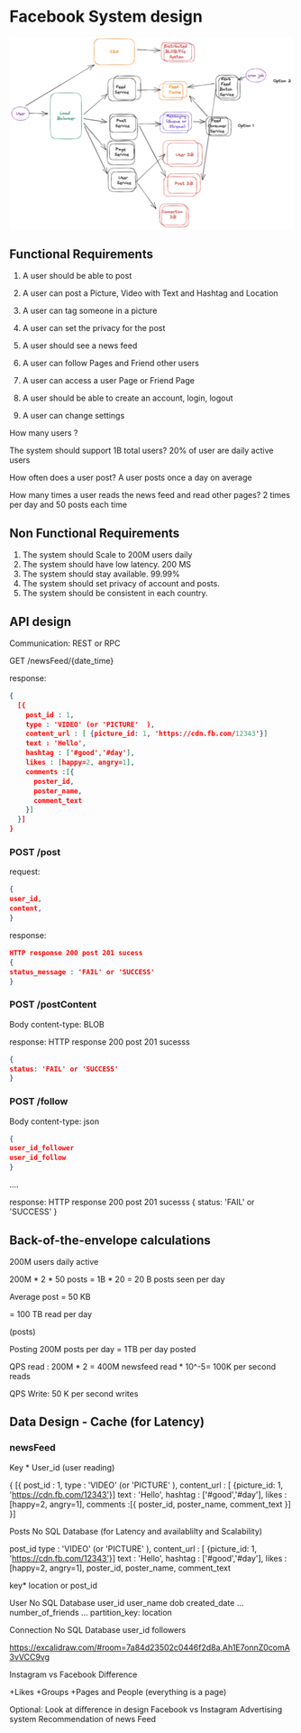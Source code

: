 

# Facebook System design

![Facebook System Design](./Untitled42.png)



## Functional Requirements

1) A user should be able to post 
  1) A user can post a Picture, Video with Text and Hashtag and Location
  2) A user can tag someone in a picture
  3) A user can set the privacy for the post

2) A user should see a news feed 

3) A user can follow Pages and Friend other users

4) A user can access a user Page or Friend Page


5) A user should be able to create an account, login, logout

6) A user can change settings





How many users ?

The system should support 1B total users?
20% of user are daily active users

How often does a user post?
A user posts once a day on average

How many times a user reads the news feed and read other pages?
2 times per day and 50 posts each time



## Non Functional Requirements

1) The system should Scale to 200M users daily
2) The system should have low latency. 200 MS
3) The system should stay available. 99.99%
4) The system should set privacy of account and posts.
5) The system should be consistent in each country.




## API design

Communication: REST or RPC

GET /newsFeed/{date_time}

response:
```json
{
  [{
    post_id : 1,
    type : 'VIDEO' (or 'PICTURE'  ),
    content_url : [ {picture_id: 1, 'https://cdn.fb.com/12343'}]
    text : 'Hello',
    hashtag : ['#good','#day'],
    likes : [happy=2, angry=1],
    comments :[{
      poster_id,
      poster_name,
      comment_text
    }]
  }]
}
```

### POST /post

request:
```json
{
user_id,
content,
}
```
response:
```json
HTTP response 200 post 201 sucess
{
status_message : 'FAIL' or 'SUCCESS'
}
```

### POST /postContent

Body content-type: BLOB



response:
HTTP response 200 post 201 sucesss
```json
{
status: 'FAIL' or 'SUCCESS'
}

```


### POST /follow

Body content-type: json
```json
{
user_id_follower
user_id_follow
}
```

....

response:
HTTP response 200 post 201 sucesss
{
status: 'FAIL' or 'SUCCESS'
}





## Back-of-the-envelope calculations


200M users daily active

200M * 2 * 50 posts = 1B * 20 = 20 B posts seen per day 

Average post = 50 KB

= 100 TB read per day

(posts)



Posting 200M posts per day = 1TB per day posted



QPS read : 200M * 2 = 400M newsfeed read  * 10^-5= 100K per second reads

QPS Write: 50 K per second writes




## Data Design - Cache (for Latency)


### newsFeed
Key * User_id (user reading)

{
  [{
    post_id : 1,
    type : 'VIDEO' (or 'PICTURE'  ),
    content_url : [ {picture_id: 1, 'https://cdn.fb.com/12343'}]
    text : 'Hello',
    hashtag : ['#good','#day'],
    likes : [happy=2, angry=1],
    comments :[{
      poster_id,
      poster_name,
      comment_text
    }]
  }]


Posts No SQL Database (for Latency and availablilty and Scalability)

post_id 
type : 'VIDEO' (or 'PICTURE'  ),
content_url : [ {picture_id: 1, 'https://cdn.fb.com/12343'}]
text : 'Hello',
hashtag : ['#good','#day'],
likes : [happy=2, angry=1],
poster_id,
poster_name,
comment_text

key* location or post_id


User No SQL Database 
user_id
user_name
dob
created_date
...
number_of_friends
...
partition_key: location



Connection No SQL Database 
user_id
followers



https://excalidraw.com/#room=7a84d23502c0446f2d8a,Ah1E7onnZ0comA3vVCC9vg








Instagram vs Facebook Difference 

+Likes
+Groups
+Pages and People (everything is a page)


Optional: 
Look at difference in design Facebook vs Instagram
Advertising system
Recommendation of news Feed
